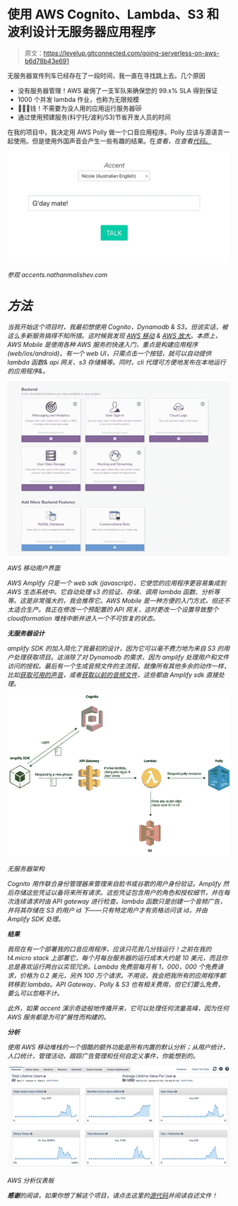# 使用 AWS Cognito、Lambda、S3 和波利设计无服务器应用程序

> 原文：<https://levelup.gitconnected.com/going-serverless-on-aws-b6d78b43e691>

无服务器宣传列车已经存在了一段时间，我一直在寻找跳上去。几个原因

*   没有服务器管理！AWS 雇佣了一支军队来确保您的 99.x% SLA 得到保证
*   1000 个并发 lambda 作业，也称为无限规模
*   💸💸💸钱！不需要为没人用的应用运行服务器😿
*   通过使用预建服务(科宁托/波利/S3)节省开发人员的时间

在我的项目中，我决定用 AWS Polly 做一个口音应用程序。Polly 应该与源语言一起使用。但是使用外国声音会产生一些有趣的结果。在[](http://accents.nathanmalishev.com)*查看，在查看[代码。](https://github.com/nathanmalishev/awsServerlessAccents)*

*![](img/a650853fe6a83d25d07fce2b39299090.png)*

*参观 accents.nathanmalishev.com*

# *方法*

*当我开始这个项目时，我最初想使用 Cognito，Dynamodb & S3。但说实话，被这么多新服务搞得不知所措。这时候我发现 [AWS 移动](https://aws.amazon.com/mobile/) & [AWS 放大](https://github.com/aws/aws-amplify)。本质上，AWS Mobile 是使用各种 AWS 服务的快速入门，重点是构建应用程序(web/ios/android)。有一个 web UI，只需点击一个按钮，就可以自动提供 lambda 函数& api 网关、s3 存储桶等。同时，cli 代理可方便地发布在本地运行的应用程序&。*

*![](img/7692f5859dbb12526b5c0fca460d17cf.png)*

*AWS 移动用户界面*

*AWS Amplify 只是一个 web sdk (javascript)，它使您的应用程序更容易集成到 AWS 生态系统中。它自动处理 s3 的验证、存储、调用 lambda 函数、分析等等。这是非常强大的，我会推荐它。AWS Mobile 是一种方便的入门方式，但还不太适合生产。我正在修改一个预配置的 API 网关，这时更改一个设置导致整个 cloudformation 堆栈中断并进入一个不可恢复的状态。*

***无服务器设计***

*amplify SDK 的加入简化了我最初的设计，因为它可以毫不费力地为来自 S3 的用户处理获取项目。这消除了对 Dynamodb 的需求，因为 amplify 处理用户和文件访问的授权。最后有一个生成音频文件的主流程，就像所有其他多余的动作一样，比如[获取可用的声音](https://github.com/nathanmalishev/awsServerlessAccents/blob/93e0c6279ade8bb99a63f2f8f6b21c86209aa009/src/Input.js#L86)，或者[获取以前的音频文件](https://github.com/nathanmalishev/awsServerlessAccents/blob/93e0c6279ade8bb99a63f2f8f6b21c86209aa009/src/List.js#L51)，这些都由 Amplify sdk 直接处理。*

*![](img/ec870a310a260247c3f13695574d54dd.png)*

*无服务器架构*

*Cognito 用作联合身份管理器来管理来自脸书或谷歌的用户身份验证。Amplify 然后存储这些凭证以备将来所有请求。这些凭证包含用户的角色和授权细节，并在每次连续请求时由 API gateway 进行检查。lambda 函数只是创建一个音频广告，并将其存储在 S3 的用户 id 下——只有特定用户才有资格访问该 id，并由 Amplify SDK 处理。*

***结果***

*我现在有一个部署我的口音应用程序，应该只花我几分钱运行！之前在我的 t4.micro stack 上部署它，每个月每台服务器的运行成本大约是 10 美元，而且你总是喜欢运行两台以实现冗余。Lambda 免费层每月有 1，000，000 个免费请求，价格为 0.2 美元，另外 100 万个请求。不用说，我会把我所有的应用程序都转移到 lambda。API Gateway、Polly & S3 也有相关费用，但它们要么免费，要么可以忽略不计。*

*此外，如果 accent 演示奇迹般地传播开来，它可以处理任何流量高峰，因为任何 AWS 服务都是为可扩展性而构建的。*

***分析***

*使用 AWS 移动堆栈的一个很酷的额外功能是所有内置的默认分析；从用户统计，人口统计，管理活动，跟踪广告管理和任何自定义事件，你能想到的。*

*![](img/349189c7ff43d713769a0e1decbe08fc.png)*

*AWS 分析仪表板*

***感谢**的阅读，如果你想了解这个项目，请点击这里的[源代码](https://github.com/nathanmalishev/awsServerlessAccents)并阅读自述文件！*